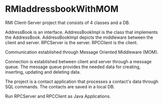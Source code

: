 # RMIaddressbookWithMOM
RMI Client-Server project that consists of 4 classes and a DB. 

AddressBook is an interface.
AddressBookImpl is the class that implements the AddressBook. AddressBookImpl depicts the middleware between the client and server. 
RPCServer is the server.
RPCClient is the client.

Communication established through Message Oriented Middleware (MOM).

Connection is established between client and server through a message queue. 
The message queue provides the needed data for creating, inserting, updating and deleting data.

The project is a contact application that processes a contact's data through SQL commands. The contacts are saved in a local DB.

Run RPCServer and RPCClient as Java Applications.
